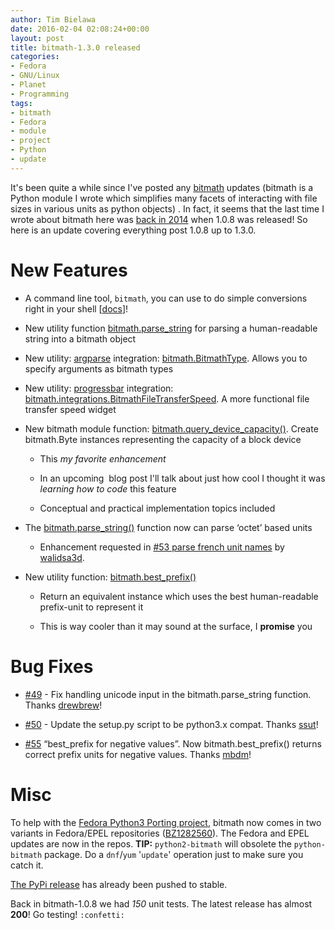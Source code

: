 ```yaml
---
author: Tim Bielawa
date: 2016-02-04 02:08:24+00:00
layout: post
title: bitmath-1.3.0 released
categories:
- Fedora
- GNU/Linux
- Planet
- Programming
tags:
- bitmath
- Fedora
- module
- project
- Python
- update
---
```


It's been quite a while since I've posted any [bitmath](https://bitmath.readthedocs.org/en/latest/index.html) updates (bitmath is a Python module I wrote which simplifies many facets of interacting with file sizes in various units as python objects) . In fact, it seems that the last time I wrote about bitmath here was [back in 2014](https://blog.lnx.cx/2014/09/28/new-update-for-python-bitmath-released/) when 1.0.8 was released! So here is an update covering everything post 1.0.8 up to 1.3.0.


# New Features





	
  * A command line tool, `bitmath`, you can use to do simple conversions right in your shell [[docs](http://bitmath.readthedocs.org/en/latest/commandline.html)]!

	
  * New utility function [bitmath.parse_string](http://bitmath.readthedocs.org/en/latest//module.html#bitmath-parse-string) for parsing a human-readable string into a bitmath object

	
  * New utility: [argparse](https://docs.python.org/2/library/argparse.html) integration: [bitmath.BitmathType](https://bitmath.readthedocs.org/en/latest/module.html#argparse). Allows you to specify arguments as bitmath types

	
  * New utility: [progressbar](https://github.com/niltonvolpato/python-progressbar) integration: [bitmath.integrations.BitmathFileTransferSpeed](http://bitmath.readthedocs.org/en/latest/module.html#progressbar). A more functional file transfer speed widget

	
  * New bitmath module function: [bitmath.query_device_capacity()](https://bitmath.readthedocs.org/en/latest/module.html#bitmath.query_device_capacity). Create bitmath.Byte instances representing the capacity of a block device

	
    * This _my favorite enhancement_

	
    * In an upcoming  blog post I'll talk about just how cool I thought it was _learning how to code_ this feature

	
    * Conceptual and practical implementation topics included




	
  * The [bitmath.parse_string()](https://bitmath.readthedocs.org/en/latest/module.html#bitmath.parse_string) function now can parse ‘octet’ based units

	
    * Enhancement requested in [#53 parse french unit names](https://github.com/tbielawa/bitmath/issues/53) by [walidsa3d](https://github.com/walidsa3d).




	
  * New utility function: [bitmath.best_prefix()](http://bitmath.readthedocs.org/en/latest/instances.html#best-prefix)

	
    * Return an equivalent instance which uses the best human-readable prefix-unit to represent it

	
    * This is way cooler than it may sound at the surface, I **promise** you







# Bug Fixes





	
  * [#49](https://github.com/tbielawa/bitmath/pull/49) - Fix handling unicode input in the bitmath.parse_string function. Thanks [drewbrew](https://github.com/drewbrew)!

	
  * [#50](https://github.com/tbielawa/bitmath/pull/50) - Update the setup.py script to be python3.x compat. Thanks [ssut](https://github.com/ssut)!

	
  * [#55](https://github.com/tbielawa/bitmath/pull/55) “best_prefix for negative values”. Now bitmath.best_prefix() returns correct prefix units for negative values. Thanks [mbdm](https://github.com/mbdm)!




# Misc


To help with the [Fedora Python3 Porting project](https://fedoraproject.org/wiki/FAD_Python_3_Porting_2015), bitmath now comes in two variants in Fedora/EPEL repositories ([BZ1282560](https://bugzilla.redhat.com/show_bug.cgi?id=1282560)). The Fedora and EPEL updates are now in the repos. **TIP:** `python2-bitmath` will obsolete the `python-bitmath` package. Do a `dnf`/`yum` '`update`' operation just to make sure you catch it.

[The PyPi release](https://pypi.python.org/pypi/bitmath) has already been pushed to stable.

Back in bitmath-1.0.8 we had _150_ unit tests. The latest release has almost **200**! Go testing! `:confetti:`
